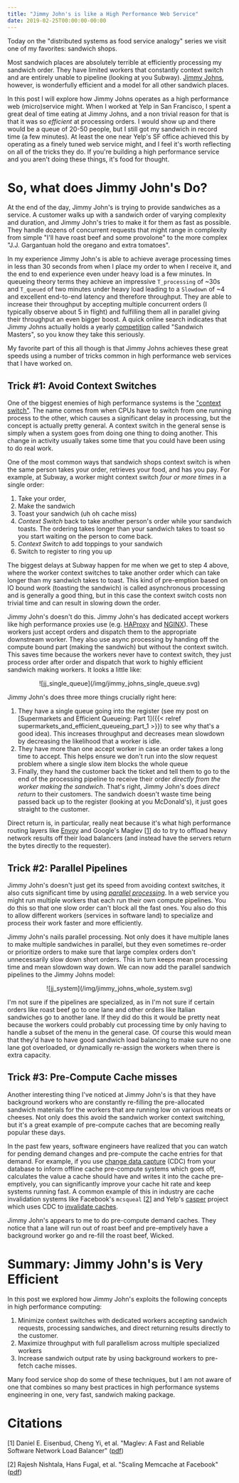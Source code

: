 ```yaml
---
title: "Jimmy John's is like a High Performance Web Service"
date: 2019-02-25T00:00:00-00:00
---
```

Today on the "distributed systems as food service analogy" series we visit one
of my favorites: sandwich shops.

Most sandwich places are absolutely terrible at efficiently processing my
sandwich order. They have limited workers that constantly context switch and
are entirely unable to pipeline (looking at you Subway). [Jimmy
Johns](https://www.jimmyjohns.com/), however, is wonderfully efficient and a
model for all other sandwich places.

In this post I will explore how Jimmy Johns operates as a high performance web
(micro)service might. When I worked at Yelp in San Francisco, I spent a great
deal of time eating at Jimmy Johns, and a non trivial reason for that is that
it was so *efficient* at processing orders. I would show up and there would be
a queue of 20-50 people, but I still got my sandwich in record time (a few
minutes). At least the one near Yelp's SF office achieved this by operating as
a finely tuned web service might, and I feel it's worth reflecting on all of
the tricks they do. If you're building a high performance service and you
aren't doing these things, it's food for thought.

So, what does Jimmy John's Do?
==============================

At the end of the day, Jimmy John's is trying to provide sandwiches as a
service. A customer walks up with a sandwich order of varying complexity and
duration, and Jimmy John's tries to make it for them as fast as possible. They
handle dozens of concurrent requests that might range in complexity from simple
"I'll have roast beef and some provolone" to the more complex "J.J. Gargantuan
hold the oregano and extra tomatoes".

In my experience Jimmy John's is able to achieve average processing times in
less than 30 seconds from when I place my order to when I receive it, and the
end to end experience even under heavy load is a few minutes. In queueing
theory terms they achieve an impressive `T_processing` of ~30s and `T_queued`
of two minutes under heavy load leading to a `Slowdown` of ~4 and excellent
end-to-end latency and therefore throughput. They are able to increase their
throughput by accepting multiple concurrent orders (I typically observe about 5
in flight) and fulfilling them all in parallel giving their throughput an even
bigger boost. A quick online search indicates that Jimmy Johns actually
holds a yearly [competition](https://vimeo.com/289769768) called "Sandwich
Masters", so you know they take this seriously.

My favorite part of this all though is that Jimmy Johns achieves these great
speeds using a number of tricks common in high performance web services that I
have worked on.

Trick #1: Avoid Context Switches
--------------------------------

One of the biggest enemies of high performance systems is the ["context
switch"](https://en.wikipedia.org/wiki/Context_switch).  The name comes from
when CPUs have to switch from one running process to the other, which causes a
significant delay in processing, but the concept is actually pretty general. A
context switch in the general sense is simply when a system goes from doing one
thing to doing another. This change in activity usually takes some time that
you could have been using to do real work.

One of the most common ways that sandwich shops context switch is when the same
person takes your order, retrieves your food, and has you pay. For example, at
Subway, a worker might context switch *four or more times* in a single order:

1. Take your order,
2. Make the sandwich
3. Toast your sandwich (uh oh cache miss)
4. *Context Switch* back to take another person's order while your sandwich
  toasts. The ordering takes longer than your sandwich takes to toast so
  you start waiting on the person to come back.
5. *Context Switch* to add toppings to your sandwich
6. Switch to register to ring you up

The biggest delays at Subway happen for me when we get to step 4 above, where
the worker context switches to take another order which can take longer than
my sandwich takes to toast. This kind of pre-emption based on IO bound work
(toasting the sandwich) is called asynchronous processing and is generally
a good thing, but in this case the context switch costs non trivial time and
can result in slowing down the order.

Jimmy John's doesn't do this. Jimmy John's has dedicated accept workers like
high performance proxies use (e.g. [HAProxy](http://www.haproxy.org/) and
[NGINX](https://www.nginx.com/)). These workers just accept orders and dispatch
them to the appropriate downstream worker. They also use async processing by
handing off the compute bound part (making the sandwich) but without the
context switch. This saves time because the workers never have to context
switch, they just process order after order and dispatch that work to highly
efficient sandwich making workers. It looks a little like:

<center>![jj_single_queue](/img/jimmy_johns_single_queue.svg)</center>

Jimmy John's does three more things crucially right here:

1. They have a single queue going into the register (see my post on
   [Supermarkets and Efficient Queueing: Part 1]({{< relref
   supermarkets_and_efficient_queueing_part_1 >}}) to see why that's a good
   idea). This increases throughput and decreases mean slowdown by decreasing
   the likelihood that a worker is idle.
2. They have more than one accept worker in case an order takes a long time to
   accept. This helps ensure we don't run into the slow request problem where a
   single slow item blocks the whole queue
3. Finally, they hand the customer back the ticket and tell them to go to the
   end of the processing pipeline to receive their order _directly from the
   worker making the sandwich_. That's right, Jimmy John's does _direct return_
   to their customers.  The sandwich doesn't waste time being passed back up to
   the register (looking at you McDonald's), it just goes straight to the
   customer.

Direct return is, in particular, really neat because it's what high performance
routing layers like
[Envoy](https://blog.envoyproxy.io/introduction-to-modern-network-load-balancing-and-proxying-a57f6ff80236)
and Google's Maglev [[1](#maglev)] do to try to offload heavy network results off
their load balancers (and instead have the servers return the bytes directly to
the requester).

Trick #2: Parallel Pipelines
----------------------------

Jimmy John's doesn't just get its speed from avoiding context switches, it
also cuts significant time by using [*parallel
processing*](https://en.wikipedia.org/wiki/Parallel_computing). In a web
service you might run multiple workers that each run their own compute
pipelines. You do this so that one slow order can't block all the fast ones.
You also do this to allow different workers (services in software land) to
specialize and process their work faster and more efficiently.

Jimmy John's nails parallel processing. Not only does it have multiple lanes
to make multiple sandwiches in parallel, but they even sometimes re-order
or prioritize orders to make sure that large complex orders don't unnecessarily
slow down short orders. This in turn keeps mean processing time and mean
slowdown way down. We can now add the parallel sandwich pipelines to the Jimmy
Johns model:

<center>![jj_system](/img/jimmy_johns_whole_system.svg)</center>

I'm not sure if the pipelines are specialized, as in I'm not sure if certain
orders like roast beef go to one lane and other orders like Italian sandwiches
go to another lane. If they did do this it would be pretty neat because the
workers could probably cut processing time by only having to handle a subset of
the menu in the general case. Of course this would mean that they'd have to
have good sandwich load balancing to make sure no one lane got overloaded, or
dynamically re-assign the workers when there is extra capacity.

Trick #3: Pre-Compute Cache misses
----------------------------------

Another interesting thing I've noticed at Jimmy John's is that they have
background workers who are constantly re-filling the pre-allocated sandwich
materials for the workers that are running low on various meats or cheeses. Not
only does this avoid the sandwich worker context switching, but it's a great
example of pre-compute caches that are becoming really popular these days.

In the past few years, software engineers have realized that you can watch
for pending demand changes and pre-compute the cache entries for that demand.
For example, if you use [change data
capture](https://en.wikipedia.org/wiki/Change_data_capture) (CDC) from your
database to inform offline cache pre-compute systems which goes off, calculates
the value a cache should have and writes it into the cache pre-emptively, you
can significantly improve your cache hit rate and keep systems running fast. A
common example of this in industry are cache invalidation systems like
Facebook's `mcsqueal` [[2](#fb_memcache)] and Yelp's
[casper](https://engineeringblog.yelp.com/2018/03/caching-internal-service-calls-at-yelp.html)
project which uses CDC to [invalidate
caches](https://engineeringblog.yelp.com/2018/03/caching-internal-service-calls-at-yelp.html#invalidating-caches).

Jimmy John's appears to me to do pre-compute demand caches. They notice that a
lane will run out of roast beef and pre-emptively have a background worker go
and re-fill the roast beef, Wicked.


Summary: Jimmy John's is Very Efficient
=======================================

In this post we explored how Jimmy John's exploits the following concepts
in high performance computing:

1. Minimize context switches with dedicated workers accepting sandwich
   requests, processing sandwiches, and direct returning results directly
   to the customer.
2. Maximize throughput with full parallelism across multiple specialized
   workers
3. Increase sandwich output rate by using background workers to pre-fetch
   cache misses.

Many food service shop do some of these techniques, but I am not aware of one
that combines so many best practices in high performance systems engineering
in one, very fast, sandwich making package.

Citations
=========
<a name="maglev"></a>
[1] Daniel E. Eisenbud, Cheng Yi, et al. "Maglev: A Fast and Reliable Software
Network Load Balancer"
([pdf](https://static.googleusercontent.com/media/research.google.com/en//pubs/archive/44824.pdf))

<a name="fb_memcache"></a>
[2] Rajesh Nishtala, Hans Fugal, et al. "Scaling Memcache at Facebook" ([pdf](https://www.usenix.org/system/files/conference/nsdi13/nsdi13-final170_update.pdf))

